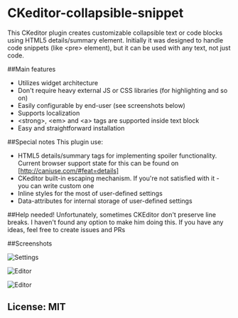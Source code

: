 # CKeditor-collapsible-snippet
This CKeditor plugin creates customizable collapsible text or code blocks using HTML5 details/summary element. Initially it was designed to handle code snippets (like &lt;pre&gt; element), but it can be used with any text, not just code.

##Main features
* Utilizes widget architecture
* Don't require heavy external JS or CSS libraries (for highlighting and so on)
* Easily configurable by end-user (see screenshots below)
* Supports localization
* &lt;strong&gt;, &lt;em&gt; and &lt;a&gt; tags are supported inside text block
* Easy and straightforward installation

##Special notes
This plugin use:
* HTML5 details/summary tags for implementing spoiler functionality. Current browser support state for this can be found on [http://caniuse.com/#feat=details]
* CKeditor built-in escaping mechanism. If you're not satisfied with it - you can write custom one
* Inline styles for the most of user-defined settings
* Data-attributes for internal storage of user-defined settings

##Help needed!
Unfortunately, sometimes CKEditor don't preserve line breaks. I haven't found any option to make him doing this. If you have any ideas, feel free to create issues and PRs

##Screenshots

![Settings](http://smartcore.ru/images/screenshot-1.png)

![Editor](http://smartcore.ru/images/screenshot-2.png)

![Editor](http://smartcore.ru/images/screenshot-3.png)

## License: MIT
